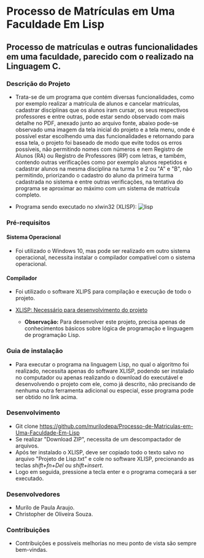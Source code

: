 # Processo de Matrículas em Uma Faculdade Em Lisp

## Processo de matrículas e outras funcionalidades em uma faculdade, parecido com o realizado na Linguagem C.

### Descrição do Projeto
   * Trata-se de um programa que contém diversas funcionalidades, como por exemplo realizar a matrícula de alunos e cancelar matrículas, cadastrar disciplinas que os alunos iram cursar, os seus respectivos professores e entre outras, pode estar sendo observado com mais detalhe no PDF, anexado junto ao arquivo fonte, abaixo pode-se observado uma imagem da tela inicial do projeto e a tela menu, onde é possível estar escolhendo uma das funcionalidades e retornando para essa tela, o projeto foi baseado de modo que evite todos os erros possíveis, não permitindo nomes com números e nem Registro de Alunos (RA) ou Registro de Professores (RP) com letras, e também, contendo outras verificações como por exemplo alunos repetidos e cadastrar alunos na mesma disciplina na turma 1 e 2 ou "A" e "B", não permitindo, priorizando o cadastro do aluno da primeira turma cadastrada no sistema e entre outras verificações, na tentativa do programa se aproximar ao máximo com um sistema de matrícula completo.

* Programa sendo executado no xlwin32 (XLISP):
![lisp](https://user-images.githubusercontent.com/56207941/66442096-cd393c00-ea0f-11e9-82cd-b220cb2a5209.PNG)


 ### Pré-requisitos

#### Sistema Operacional
* Foi utilizado o Windows 10, mas pode ser realizado em outro sistema operacional, necessita instalar o compilador compatível com o sistema operacional.

 #### Compilador
* Foi utilizado o software XLIPS para compilação e execução de todo o projeto.
* <a> [XLISP: Necessário para desenvolvimento do projeto](https://almy.us/xlisp.html)

   * **Observação:** Para desenvolver este projeto, precisa apenas de conhecimentos básicos sobre lógica de programação e linguagem de programação Lisp.

### Guia de instalação
* Para executar o programa na linguagem Lisp, no qual o algoritmo foi realizado, necessita apenas do software XLISP, podendo ser instalado no computador ou apenas realizando o download do executável e desenvolvendo o projeto com ele, como já descrito, não precisando de nenhuma outra ferramenta adicional ou especial, esse programa pode ser obtido no link acima.

### Desenvolvimento
* Git clone https://github.com/murilodepa/Processo-de-Matriculas-em-Uma-Faculdade-Em-Lisp
* Se realizar "Download ZIP", necessita de um descompactador de arquivos.
* Após ter instalado o XLISP, deve ser copiado todo o texto salvo no arquivo "Projeto de Lisp.txt" e cole no software XLISP, precionando as teclas *shift+fn+Del* ou *shift+insert*.
* Logo em seguida, pressione a tecla enter e o programa começará a ser executado.

### Desenvolvedores
* Murilo de Paula Araujo.
* Christopher de Oliveira Souza.

### Contribuições
- Contribuições e possíveis melhorias no meu ponto de vista são sempre bem-vindas.
